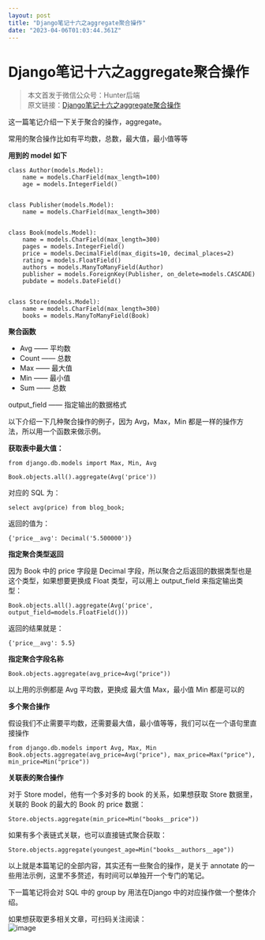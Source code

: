 ```yaml
---
layout: post
title: "Django笔记十六之aggregate聚合操作"
date: "2023-04-06T01:03:44.361Z"
---
```

Django笔记十六之aggregate聚合操作
========================

> 本文首发于微信公众号：Hunter后端  
> 原文链接：[Django笔记十六之aggregate聚合操作](https://mp.weixin.qq.com/s/D2alWG4Ojx_dtRqbNbrm1A)

这一篇笔记介绍一下关于聚合的操作，aggregate。

常用的聚合操作比如有平均数，总数，最大值，最小值等等

**用到的 model 如下**

    
    
    class Author(models.Model):
        name = models.CharField(max_length=100)
        age = models.IntegerField()
    
    
    class Publisher(models.Model):
        name = models.CharField(max_length=300)
    
    
    class Book(models.Model):
        name = models.CharField(max_length=300)
        pages = models.IntegerField()
        price = models.DecimalField(max_digits=10, decimal_places=2)
        rating = models.FloatField()
        authors = models.ManyToManyField(Author)
        publisher = models.ForeignKey(Publisher, on_delete=models.CASCADE)
        pubdate = models.DateField()
    
    
    class Store(models.Model):
        name = models.CharField(max_length=300)
        books = models.ManyToManyField(Book)
    

**聚合函数**

*   Avg —— 平均数
*   Count —— 总数
*   Max —— 最大值
*   Min —— 最小值
*   Sum —— 总数

output\_field —— 指定输出的数据格式

以下介绍一下几种聚合操作的例子，因为 Avg，Max，Min 都是一样的操作方法，所以用一个函数来做示例。

**获取表中最大值：**

    from django.db.models import Max, Min, Avg
    
    Book.objects.all().aggregate(Avg('price'))
    

对应的 SQL 为：

    select avg(price) from blog_book;
    

返回的值为：

    {'price__avg': Decimal('5.500000')}
    

**指定聚合类型返回**

因为 Book 中的 price 字段是 Decimal 字段，所以聚合之后返回的数据类型也是这个类型，如果想要更换成 Float 类型，可以用上 output\_field 来指定输出类型：

    Book.objects.all().aggregate(Avg('price', output_field=models.FloatField()))
    

返回的结果就是：

    {'price__avg': 5.5}
    

**指定聚合字段名称**

    Book.objects.aggregate(avg_price=Avg("price"))
    

以上用的示例都是 Avg 平均数，更换成 最大值 Max，最小值 Min 都是可以的

**多个聚合操作**

假设我们不止需要平均数，还需要最大值，最小值等等，我们可以在一个语句里直接操作

    from django.db.models import Avg, Max, Min
    Book.objects.aggregate(avg_price=Avg("price"), max_price=Max("price"), min_price=Min("price"))
    

**关联表的聚合操作**

对于 Store model，他有一个多对多的 book 的关系，如果想获取 Store 数据里，关联的 Book 的最大的 Book 的 price 数据：

    Store.objects.aggregate(min_price=Min("books__price"))
    

如果有多个表链式关联，也可以直接链式聚合获取：

    Store.objects.aggregate(youngest_age=Min("books__authors__age"))
    

以上就是本篇笔记的全部内容，其实还有一些聚合的操作，是关于 annotate 的一些用法示例，这里不多赘述，有时间可以单独开一个专门的笔记。

下一篇笔记将会对 SQL 中的 group by 用法在Django 中的对应操作做一个整体介绍。

如果想获取更多相关文章，可扫码关注阅读：  
![image](https://img2023.cnblogs.com/blog/1298097/202304/1298097-20230405213314812-122309814.png)
